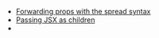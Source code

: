 
- [Forwarding props with the spread syntax](https://react.dev/learn/passing-props-to-a-component#forwarding-props-with-the-jsx-spread-syntax)
- [Passing JSX as children](https://react.dev/learn/passing-props-to-a-component#passing-jsx-as-children)
- 
